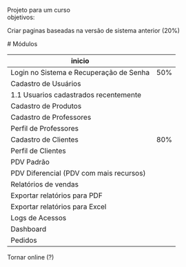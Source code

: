 Projeto para um curso</br>
objetivos: 
<p>Criar paginas baseadas na versão de sistema anterior (20%)</p>
# Módulos

| inicio                                                     |     |
| ---------------------------------------------------------- | --- |
| Login no Sistema e Recuperação de Senha                    | 50% |
| Cadastro de Usuários                                       |     |
|   1.1 Usuarios cadastrados recentemente                    |     |
| Cadastro de Produtos                                       |     |
| Cadastro de Professores                                    |     |
| Perfil de Professores                                      |     |
| Cadastro de Clientes                                       | 80% |
| Perfil de Clientes                                         |     |
| PDV Padrão                                                 |     |
| PDV Diferencial (PDV com mais recursos)                    |     |
| Relatórios de vendas                                       |     |
| Exportar relatórios para PDF                               |     |
| Exportar relatórios para Excel                             |     |
| Logs de Acessos                                            |     |
| Dashboard                                                  |     |
| Pedidos                                                    |     |

<p>Tornar online (?)</p>
